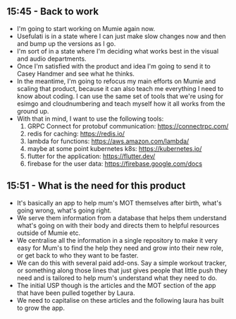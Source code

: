 ## 15:45 - Back to work
- I'm going to start working on Mumie again now.
- Usefulati is in a state where I can just make slow changes now and then and bump up the versions as I go.
- I'm sort of in a state where I'm deciding what works best in the visual and audio departments.
- Once I'm satisfied with the product and idea I'm going to send it to Casey Handmer and see what he thinks.
- In the meantime, I'm going to refocus my main efforts on Mumie and scaling that product, because it can also teach me everything I need to know about coding. I can use the same set of tools that we're using for esimgo and cloudnumbering and teach myself how it all works from the ground up.
- With that in mind, I want to use the following tools:
	1. GRPC Connect for protobuf communication: https://connectrpc.com/
	2. redis for caching: https://redis.io/
	3. lambda for functions: https://aws.amazon.com/lambda/
	4. maybe at some point kubernetes k8s: https://kubernetes.io/
	5. flutter for the application: https://flutter.dev/
	6. firebase for the user data: https://firebase.google.com/docs

## 15:51 - What is the need for this product
- It's basically an app to help mum's MOT themselves after birth, what's going wrong, what's going right.
- We serve them information from a database that helps them understand what's going on with their body and directs them to helpful resources outside of Mumie etc.
- We centralise all the information in a single repository to make it very easy for Mum's to find the help they need and grow into their new role, or get back to who they want to be faster.
- We can do this with several paid add-ons. Say a simple workout tracker, or something along those lines that just gives people that little push they need and is tailored to help mum's understand what they need to do.
- The initial USP though is the articles and the MOT section of the app that have been pulled together by Laura.
- We need to capitalise on these articles and the following laura has built to grow the app.
